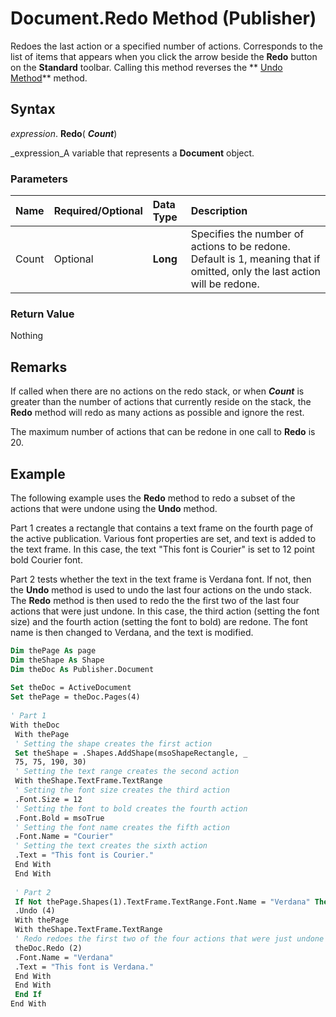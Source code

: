 
# Document.Redo Method (Publisher)

Redoes the last action or a specified number of actions. Corresponds to the list of items that appears when you click the arrow beside the  **Redo** button on the **Standard** toolbar. Calling this method reverses the ** [Undo Method](8cfd09a0-8a0d-2870-f833-a35ff1fc21b4.md)** method.


## Syntax

 _expression_. **Redo**( **_Count_**)

 _expression_A variable that represents a  **Document** object.


### Parameters



|**Name**|**Required/Optional**|**Data Type**|**Description**|
|:-----|:-----|:-----|:-----|
|Count|Optional| **Long**|Specifies the number of actions to be redone. Default is 1, meaning that if omitted, only the last action will be redone.|

### Return Value

Nothing


## Remarks

If called when there are no actions on the redo stack, or when  **_Count_** is greater than the number of actions that currently reside on the stack, the **Redo** method will redo as many actions as possible and ignore the rest.

The maximum number of actions that can be redone in one call to  **Redo** is 20.


## Example

The following example uses the  **Redo** method to redo a subset of the actions that were undone using the **Undo** method.

Part 1 creates a rectangle that contains a text frame on the fourth page of the active publication. Various font properties are set, and text is added to the text frame. In this case, the text "This font is Courier" is set to 12 point bold Courier font. 

Part 2 tests whether the text in the text frame is Verdana font. If not, then the  **Undo** method is used to undo the last four actions on the undo stack. The **Redo** method is then used to redo the the first two of the last four actions that were just undone. In this case, the third action (setting the font size) and the fourth action (setting the font to bold) are redone. The font name is then changed to Verdana, and the text is modified.




```vb
Dim thePage As page 
Dim theShape As Shape 
Dim theDoc As Publisher.Document 
 
Set theDoc = ActiveDocument 
Set thePage = theDoc.Pages(4) 
 
' Part 1 
With theDoc 
 With thePage 
 ' Setting the shape creates the first action 
 Set theShape = .Shapes.AddShape(msoShapeRectangle, _ 
 75, 75, 190, 30) 
 ' Setting the text range creates the second action 
 With theShape.TextFrame.TextRange 
 ' Setting the font size creates the third action 
 .Font.Size = 12 
 ' Setting the font to bold creates the fourth action 
 .Font.Bold = msoTrue 
 ' Setting the font name creates the fifth action 
 .Font.Name = "Courier" 
 ' Setting the text creates the sixth action 
 .Text = "This font is Courier." 
 End With 
 End With 
 
 ' Part 2 
 If Not thePage.Shapes(1).TextFrame.TextRange.Font.Name = "Verdana" Then 
 .Undo (4) 
 With thePage 
 With theShape.TextFrame.TextRange 
 ' Redo redoes the first two of the four actions that were just undone 
 theDoc.Redo (2) 
 .Font.Name = "Verdana" 
 .Text = "This font is Verdana." 
 End With 
 End With 
 End If 
End With
```

